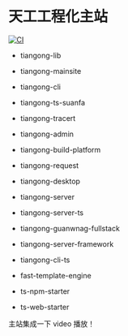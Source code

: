 # 天工工程化主站

[![CI](https://github.com/Alfred-Lau/tiangong-mainsite/actions/workflows/aes.yml/badge.svg?branch=main)](https://github.com/Alfred-Lau/tiangong-mainsite/actions/workflows/aes.yml)


- tiangong-lib
- tiangong-mainsite
- tiangong-cli
- tiangong-ts-suanfa
- tiangong-tracert
- tiangong-admin
- tiangong-build-platform
- tiangong-request
- tiangong-desktop
- tiangong-server
- tiangong-server-ts
- tiangong-guanwnag-fullstack
- tiangong-server-framework
- tiangong-cli-ts
- fast-template-engine


- ts-npm-starter
- ts-web-starter


主站集成一下 video 播放！
